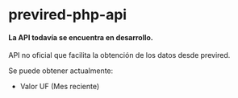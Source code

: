 # previred-php-api
#### La API todavía se encuentra en desarrollo.

API no oficial que facilita la obtención de los datos desde previred.

Se puede obtener actualmente:
<br>
* Valor UF (Mes reciente)

